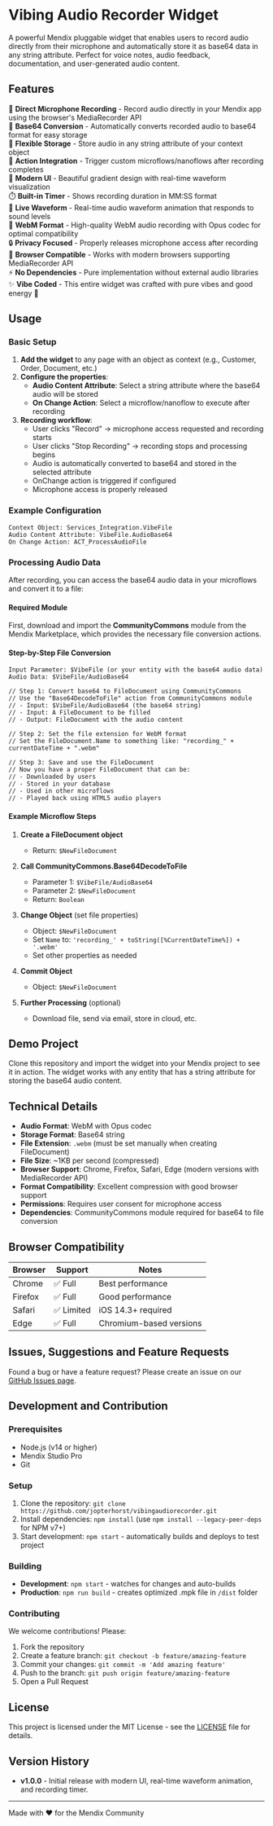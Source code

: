 # Vibing Audio Recorder Widget

A powerful Mendix pluggable widget that enables users to record audio directly from their microphone and automatically store it as base64 data in any string attribute. Perfect for voice notes, audio feedback, documentation, and user-generated audio content.

## Features

🎤 **Direct Microphone Recording** - Record audio directly in your Mendix app using the browser's MediaRecorder API  
📝 **Base64 Conversion** - Automatically converts recorded audio to base64 format for easy storage  
💾 **Flexible Storage** - Store audio in any string attribute of your context object  
🔧 **Action Integration** - Trigger custom microflows/nanoflows after recording completes  
🎯 **Modern UI** - Beautiful gradient design with real-time waveform visualization  
⏱️ **Built-in Timer** - Shows recording duration in MM:SS format  
🌊 **Live Waveform** - Real-time audio waveform animation that responds to sound levels  
🎵 **WebM Format** - High-quality WebM audio recording with Opus codec for optimal compatibility  
🔒 **Privacy Focused** - Properly releases microphone access after recording  
📱 **Browser Compatible** - Works with modern browsers supporting MediaRecorder API  
⚡ **No Dependencies** - Pure implementation without external audio libraries  
✨ **Vibe Coded** - This entire widget was crafted with pure vibes and good energy 🌟  

## Usage

### Basic Setup

1. **Add the widget** to any page with an object as context (e.g., Customer, Order, Document, etc.)
2. **Configure the properties**:
   - **Audio Content Attribute**: Select a string attribute where the base64 audio will be stored
   - **On Change Action**: Select a microflow/nanoflow to execute after recording
3. **Recording workflow**:
   - User clicks "Record" → microphone access requested and recording starts
   - User clicks "Stop Recording" → recording stops and processing begins
   - Audio is automatically converted to base64 and stored in the selected attribute
   - OnChange action is triggered if configured
   - Microphone access is properly released

### Example Configuration

```
Context Object: Services_Integration.VibeFile
Audio Content Attribute: VibeFile.AudioBase64
On Change Action: ACT_ProcessAudioFile
```

### Processing Audio Data

After recording, you can access the base64 audio data in your microflows and convert it to a file:

#### Required Module
First, download and import the **CommunityCommons** module from the Mendix Marketplace, which provides the necessary file conversion actions.

#### Step-by-Step File Conversion

```
Input Parameter: $VibeFile (or your entity with the base64 audio data)
Audio Data: $VibeFile/AudioBase64

// Step 1: Convert base64 to FileDocument using CommunityCommons
// Use the "Base64DecodeToFile" action from CommunityCommons module
// - Input: $VibeFile/AudioBase64 (the base64 string)
// - Input: A FileDocument to be filled
// - Output: FileDocument with the audio content

// Step 2: Set the file extension for WebM format
// Set the FileDocument.Name to something like: "recording_" + currentDateTime + ".webm"

// Step 3: Save and use the FileDocument
// Now you have a proper FileDocument that can be:
// - Downloaded by users
// - Stored in your database
// - Used in other microflows
// - Played back using HTML5 audio players
```

#### Example Microflow Steps

1. **Create a FileDocument object**
   - Return: `$NewFileDocument`

2. **Call CommunityCommons.Base64DecodeToFile**
   - Parameter 1: `$VibeFile/AudioBase64`
   - Parameter 2: `$NewFileDocument`
   - Return: `Boolean`

3. **Change Object** (set file properties)
   - Object: `$NewFileDocument`
   - Set `Name` to: `'recording_' + toString([%CurrentDateTime%]) + '.webm'`
   - Set other properties as needed

5. **Commit Object**
   - Object: `$NewFileDocument`

6. **Further Processing** (optional)
   - Download file, send via email, store in cloud, etc.

## Demo Project

Clone this repository and import the widget into your Mendix project to see it in action. The widget works with any entity that has a string attribute for storing the base64 audio content.

## Technical Details

- **Audio Format**: WebM with Opus codec
- **Storage Format**: Base64 string
- **File Extension**: `.webm` (must be set manually when creating FileDocument)
- **File Size**: ~1KB per second (compressed)
- **Browser Support**: Chrome, Firefox, Safari, Edge (modern versions with MediaRecorder API)
- **Format Compatibility**: Excellent compression with good browser support
- **Permissions**: Requires user consent for microphone access
- **Dependencies**: CommunityCommons module required for base64 to file conversion

## Browser Compatibility

| Browser | Support | Notes |
|---------|---------|--------|
| Chrome | ✅ Full | Best performance |
| Firefox | ✅ Full | Good performance |
| Safari | ✅ Limited | iOS 14.3+ required |
| Edge | ✅ Full | Chromium-based versions |

## Issues, Suggestions and Feature Requests

Found a bug or have a feature request? Please create an issue on our [GitHub Issues page](https://github.com/jopterhorst/vibingaudiorecorder/issues).

## Development and Contribution

### Prerequisites
- Node.js (v14 or higher)
- Mendix Studio Pro
- Git

### Setup
1. Clone the repository: `git clone https://github.com/jopterhorst/vibingaudiorecorder.git`
2. Install dependencies: `npm install` (use `npm install --legacy-peer-deps` for NPM v7+)
3. Start development: `npm start` - automatically builds and deploys to test project

### Building
- **Development**: `npm start` - watches for changes and auto-builds
- **Production**: `npm run build` - creates optimized .mpk file in `/dist` folder

### Contributing
We welcome contributions! Please:
1. Fork the repository
2. Create a feature branch: `git checkout -b feature/amazing-feature`
3. Commit your changes: `git commit -m 'Add amazing feature'`
4. Push to the branch: `git push origin feature/amazing-feature`
5. Open a Pull Request

## License

This project is licensed under the MIT License - see the [LICENSE](LICENSE) file for details.

## Version History

- **v1.0.0** - Initial release with modern UI, real-time waveform animation, and recording timer.

---

Made with ❤️ for the Mendix Community
